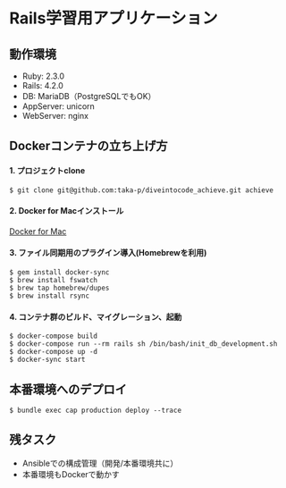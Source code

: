 # Rails学習用アプリケーション

## 動作環境

- Ruby: 2.3.0  
- Rails: 4.2.0  
- DB: MariaDB（PostgreSQLでもOK）  
- AppServer: unicorn  
- WebServer: nginx  

## Dockerコンテナの立ち上げ方

#### 1. プロジェクトclone
```
$ git clone git@github.com:taka-p/diveintocode_achieve.git achieve
```
#### 2. Docker for Macインストール
[Docker for Mac](https://docs.docker.com/docker-for-mac/)
#### 3. ファイル同期用のプラグイン導入(Homebrewを利用)
```
$ gem install docker-sync
$ brew install fswatch
$ brew tap homebrew/dupes
$ brew install rsync
```
#### 4. コンテナ群のビルド、マイグレーション、起動
```
$ docker-compose build
$ docker-compose run --rm rails sh /bin/bash/init_db_development.sh
$ docker-compose up -d
$ docker-sync start
```
## 本番環境へのデプロイ

```
$ bundle exec cap production deploy --trace
```

## 残タスク

* Ansibleでの構成管理（開発/本番環境共に）
* 本番環境もDockerで動かす
